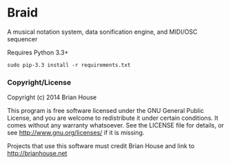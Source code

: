 Braid
=====

A musical notation system, data sonification engine, and MIDI/OSC sequencer


Requires Python 3.3+

    sudo pip-3.3 install -r requirements.txt


### Copyright/License

Copyright (c) 2014 Brian House

This program is free software licensed under the GNU General Public License, and you are welcome to redistribute it under certain conditions. It comes without any warranty whatsoever. See the LICENSE file for details, or see <http://www.gnu.org/licenses/> if it is missing.

Projects that use this software must credit Brian House and link to http://brianhouse.net

